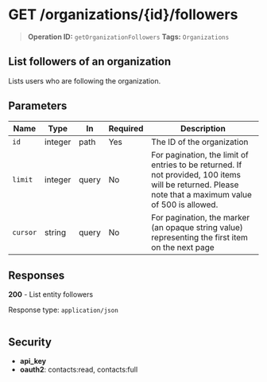 # GET /organizations/{id}/followers

> **Operation ID:** `getOrganizationFollowers`
> **Tags:** `Organizations`

## List followers of an organization

Lists users who are following the organization.

## Parameters

| Name | Type | In | Required | Description |
|------|------|-------|----------|-------------|
| `id` | integer | path | Yes | The ID of the organization |
| `limit` | integer | query | No | For pagination, the limit of entries to be returned. If not provided, 100 items will be returned. Please note that a maximum value of 500 is allowed. |
| `cursor` | string | query | No | For pagination, the marker (an opaque string value) representing the first item on the next page |

## Responses

**200** - List entity followers

Response type: `application/json`

```

```


## Security

- **api_key**
- **oauth2**: contacts:read, contacts:full